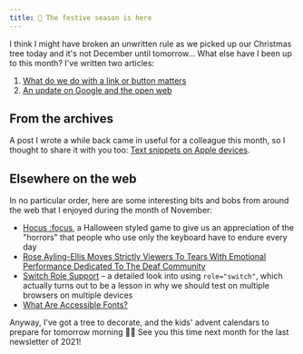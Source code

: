 ```yaml
---
title: 🎄 The festive season is here
---
```


I think I might have broken an unwritten rule as we picked up our Christmas tree today and it's not December until tomorrow… What else have I been up to this month? I've written two articles:

1. [What do we do with a link or button matters](https://www.tempertemper.net/blog/what-do-we-do-with-a-link-or-button-matters)
2. [An update on Google and the open web](https://www.tempertemper.net/blog/an-update-on-google-and-the-open-web)


## From the archives

A post I wrote a while back came in useful for a colleague this month, so I thought to share it with you too: [Text snippets on Apple devices](https://www.tempertemper.net/blog/text-snippets-on-apple-devices).


## Elsewhere on the web

In no particular order, here are some interesting bits and bobs from around the web that I enjoyed during the month of November:

- [Hocus :focus](https://focus.hteumeuleu.com/), a Halloween styled game to give us an appreciation of the "horrors" that people who use only the keyboard have to endure every day
- [Rose Ayling-Ellis Moves Strictly Viewers To Tears With Emotional Performance Dedicated To The Deaf Community](https://www.huffingtonpost.co.uk/entry/strictly-come-dancing-rose-ailing-ellis-couples-choice-performance-deaf-community_uk_61901c4ae4b0c621c5cdbfb6)
- [Switch Role Support](https://adrianroselli.com/2021/10/switch-role-support.html) – a detailed look into using `role="switch"`, which actually turns out to be a lesson in why we should test on multiple browsers on multiple devices
- [What Are Accessible Fonts?](https://www.accessibility.com/blog/what-are-accessible-fonts)

Anyway, I've got a tree to decorate, and the kids' advent calendars to prepare for tomorrow morning 🎅🏻 See you this time next month for the last newsletter of 2021!
